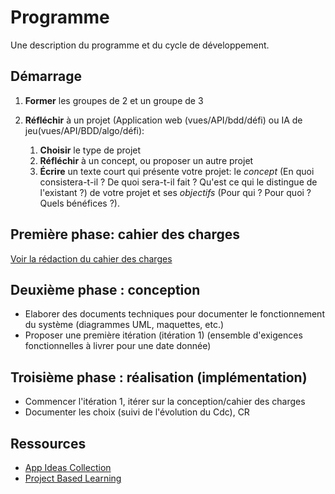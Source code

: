 # Programme

Une description du programme et du cycle de développement.

## Démarrage

1. **Former** les groupes de 2 et un groupe de 3

2. **Réfléchir** à un projet (Application web (vues/API/bdd/défi) ou IA de jeu(vues/API/BDD/algo/défi):
   1. **Choisir** le type de projet
   2. **Réfléchir** à un concept, ou proposer un autre projet 
   3. **Écrire** un texte court qui présente votre projet: le *concept* (En quoi consistera-t-il ? De quoi sera-t-il fait ? Qu'est ce qui le distingue de l'existant ?) de votre projet et ses *objectifs* (Pour qui ? Pour quoi ? Quels bénéfices ?).

## Première phase: cahier des charges

[Voir la rédaction du cahier des charges](./phase-1-cahier-des-charges-conception/index.md)

## Deuxième phase : conception

- Elaborer des documents techniques pour documenter le fonctionnement du système (diagrammes UML, maquettes, etc.)
- Proposer une première itération (itération 1) (ensemble d'exigences fonctionnelles à livrer pour une date donnée)

## Troisième phase : réalisation (implémentation)

- Commencer l'itération 1, itérer sur la conception/cahier des charges
- Documenter les choix (suivi de l'évolution du Cdc), CR

## Ressources

- [App Ideas Collection](https://github.com/florinpop17/app-ideas)
- [Project Based Learning](https://github.com/practical-tutorials/project-based-learning)